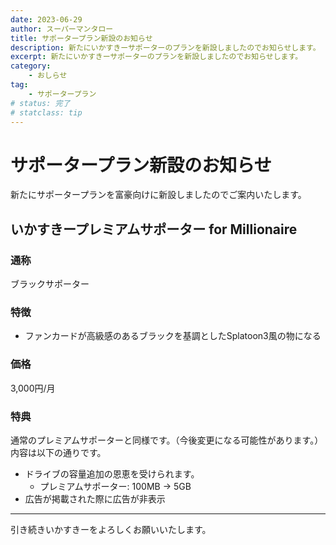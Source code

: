 ```yaml
---
date: 2023-06-29
author: スーパーマンタロー
title: サポータープラン新設のお知らせ
description: 新たにいかすきーサポーターのプランを新設しましたのでお知らせします。
excerpt: 新たにいかすきーサポーターのプランを新設しましたのでお知らせします。
category:
    - おしらせ
tag:
    - サポータープラン
# status: 完了
# statclass: tip
---
```


# サポータープラン新設のお知らせ

新たにサポータープランを富豪向けに新設しましたのでご案内いたします。

## いかすきープレミアムサポーター for Millionaire

### 通称

ブラックサポーター

### 特徴

- ファンカードが高級感のあるブラックを基調としたSplatoon3風の物になる

### 価格

3,000円/月

### 特典

通常のプレミアムサポーターと同様です。（今後変更になる可能性があります。）  
内容は以下の通りです。

- ドライブの容量追加の恩恵を受けられます。
  - プレミアムサポーター: 100MB → 5GB
- 広告が掲載された際に広告が非表示

---

引き続きいかすきーをよろしくお願いいたします。
